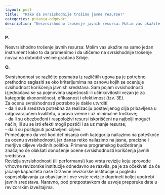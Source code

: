 ```yaml
---
layout: post
title:  "Kako da svrsishodnije trošimo javne resurse?"
categories: pitanja-odgovori
description: "Nesvrsishodno trošenje javnih resursa: Molim vas ukažite na samo jedan instrument kako to da promenimo i da utičemo na svrsishodnije trošenje novca na dobrobit većine građana Srbije."
---
```


**P.**

<div class="justify">Nesvrsishodno trošenje javnih resursa: Molim vas ukažite na samo jedan instrument kako to da promenimo i da utičemo na svrsishodnije trošenje novca na dobrobit većine građana Srbije.</div>


**O.**

<div class="justify">
Svrsishodnost se različito posmatra iz različitih ugova pa je potrebno prethodno saglasiti se oko kriterijumima na osnovu kojih se ocenjuje svsihodnost korišćenja javnish sredstava. Sam pojam svsishodnosti izjednačava se sa pojmovima uspešnosti ili učinkovitostii vezan je za kategorije ekonomičnost, efikasnost i efektivnost (tzv. 3E).<br/>
Za ocenu svrsishodnosti potrebno je dakle utvrditi:<br/>
-              da li su li sredstva potrebna za realizaciju postavljenog cilja pribavljena u odgovarajućem kvalitetu, u pravo vreme i uz minimalne troškove;<br/>
-              da li su obezbeđeni i raspoloživi resursi iskorišćeni na najbolji mogući način, ili su se isti efekti mogli postići i sa uz manje resurse;<br/>
-              da li su postignuti postavljeni ciljevi.<br/>
Primećujemo da već kod definisanja ovih kategorija nailazimo na poteškoće za ocenu svrsishodnosti, jer danas retko nailazimo na jasne,  precizne i merljive ciljeve vladinih politika. Primena programskog budžetiranja značajno će olakšati donošenje ocene svrsishodnosti korišćenja javnih sredstava.<br/>
Revizija svrsishodnosti (ili performansi) kao vrsta revizije koju sprovode vrhovne revizorske institucije odnedavno se razvila, pa je za očekivati da će jačanje kapaciteta naše Državne revizorske institucije u pogledu osposobljavanja za obavljanje i ove vrste revizije doprineti boljoj upotrebi javnih sredstava. Naravno, pod pretpostavkom da usvoje preporuke date u revizorskim izveštajima.</div>

